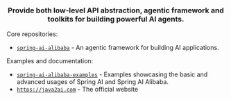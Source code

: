 <h3 align="center">
  <p>Provide both low-level API abstraction, agentic framework and toolkits for building powerful AI agents.</p>
</h3>

Core repositories:
- [`spring-ai-alibaba`](https://github.com/alibaba/spring-ai-alibaba) - An agentic framework for building AI applications.

Examples and documentation:
- [`spring-ai-alibaba-examples`](https://github.com/springaialibaba/spring-ai-alibaba-examples) - Examples showcasing the basic and advanced usages of Spring AI and Spring AI Alibaba.
- [`https://java2ai.com`](https://java2ai.com) - The official website
